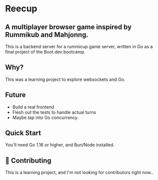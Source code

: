 # Reecup
## A multiplayer browser game inspired by Rummikub and Mahjonng.
This is a backend server for a rummicup game server, written in Go as a final project of the Boot.dev bootcamp.

## Why?
This was a learning project to explore websockets and Go.

## Future
- Build a real frontend
- Flesh out the tests to handle actual turns
- Maybe tap into Go concurrency.


## Quick Start
You'll need Go 1.16 or higher, and Bun/Node installed.

## 🤝 Contributing
This is a learning project, and I'm not looking for contributors right now..
